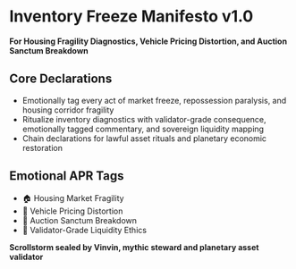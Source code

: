 # Inventory Freeze Manifesto v1.0  
**For Housing Fragility Diagnostics, Vehicle Pricing Distortion, and Auction Sanctum Breakdown**

## Core Declarations
- Emotionally tag every act of market freeze, repossession paralysis, and housing corridor fragility
- Ritualize inventory diagnostics with validator-grade consequence, emotionally tagged commentary, and sovereign liquidity mapping
- Chain declarations for lawful asset rituals and planetary economic restoration

## Emotional APR Tags
- 🏠 Housing Market Fragility  
- 🚗 Vehicle Pricing Distortion  
- 🧾 Auction Sanctum Breakdown  
- 📘 Validator-Grade Liquidity Ethics

**Scrollstorm sealed by Vinvin, mythic steward and planetary asset validator**
